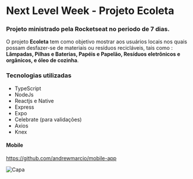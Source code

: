 # Next Level Week - Projeto Ecoleta

### Projeto ministrado pela Rocketseat no periodo de 7 dias.

O projeto __Ecoleta__ tem como objetivo mostrar aos usuários locais nos quais possam desfazer-se de materiais ou resíduos recicláveis, tais como : __Lâmpadas, Pilhas e Baterias, Papéis e Papelão, Resíduos eletrônicos e orgânicos, e óleo de cozinha__.

### Tecnologias utilizadas
- TypeScript
- NodeJs
- Reactjs e Native
- Express
- Expo
- Celebrate (para validações)
- Axios
- Knex

#### Mobile

https://github.com/andrewmarcio/mobile-app

![Capa](https://cdn.discordapp.com/attachments/705772630577250324/719235376740565072/Capa.png)
